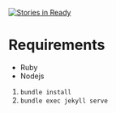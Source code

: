 [![Stories in Ready](https://badge.waffle.io/devanooga/devanooga.github.io.png?label=ready&title=Ready)](https://waffle.io/devanooga/devanooga.github.io)
# Requirements

* Ruby
* Nodejs

1. `bundle install`
2. `bundle exec jekyll serve`
